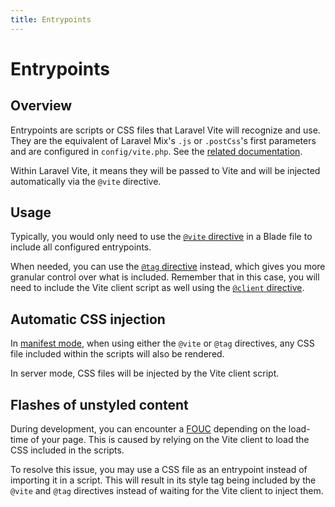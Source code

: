 ```yaml
---
title: Entrypoints
---
```


# Entrypoints

## Overview

Entrypoints are scripts or CSS files that Laravel Vite will recognize and use. They are the equivalent of Laravel Mix's `.js` or `.postCss`'s first parameters and are configured in `config/vite.php`. See the [related documentation](/configuration/laravel-package#entrypoints).

Within Laravel Vite, it means they will be passed to Vite and will be injected automatically via the `@vite` directive.

## Usage

Typically, you would only need to use the [`@vite` directive](/guide/features/directives#vite) in a Blade file to include all configured entrypoints. 

When needed, you can use the [`@tag` directive](/guide/features/directives#tag) instead, which gives you more granular control over what is included.
Remember that in this case, you will need to include the Vite client script as well using the [`@client` directive](/guide/features/directives#client).

## Automatic CSS injection

In [manifest mode](/guide/essentials/server-and-manifest-modes), when using either the `@vite` or `@tag` directives, any CSS file included within the scripts will also be rendered.

In server mode, CSS files will be injected by the Vite client script.

## Flashes of unstyled content

During development, you can encounter a [FOUC](https://en.wikipedia.org/wiki/Flash_of_unstyled_content) depending on the load-time of your page. This is caused by relying on the Vite client to load the CSS included in the scripts.

To resolve this issue, you may use a CSS file as an entrypoint instead of importing it in a script. This will result in its style tag being included by the `@vite` and `@tag` directives instead of waiting for the Vite client to inject them.
